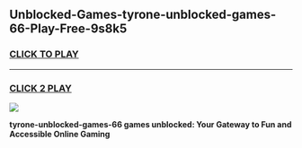 
## Unblocked-Games-tyrone-unblocked-games-66-Play-Free-9s8k5
<h3>
<a href="https://premium76.site?title=tyrone-unblocked-games-66&ref=18A1">CLICK TO PLAY</a></h3>
<hr>

<h3>
<a href="https://premium76.site?title=tyrone-unblocked-games-66&ref=18A1">CLICK 2 PLAY</a>
  
</h3>

<a href="https://premium76.site?title=tyrone-unblocked-games-66&ref=18A1"><img src="https://clearcache.store/games.png"></a>


**tyrone-unblocked-games-66 games unblocked: Your Gateway to Fun and Accessible Online Gaming**
